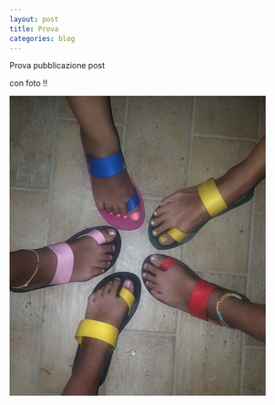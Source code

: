 ```yaml
---
layout: post
title: Prova
categories: blog
---
```


Prova pubblicazione post 

con foto !!

![moochuu](https://github.com/pilde/pilde.github.io/blob/master/uploads/2019/01/moochuu.jpg)
